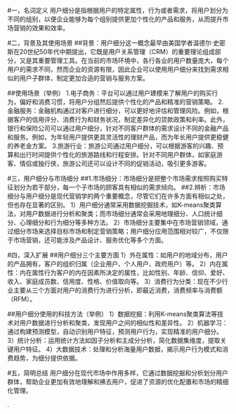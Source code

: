 #一，名词定义
用户细分是指根据用户的特定属性，行为或者需求，将用户划分为不同的组别，以便企业能够为每个组别提供更加个性化的产品和服务，从而提升市场营销的效果和效率。


#二，背景及其使用场景
##背景：用户细分这一概念最早由美国学者温德尔·史密斯在20世纪50年代中期提出，它既是用户关系管理（CRM）的重要理论组成部分，又是其重要管理工具。在当前的市场环境中，各行各业的用户数量庞大，每个用户的需求不同，然而企业的资源有限，因此企业可以使用用户细分来找到需求相似的用户子群体，制定更加合适的营销与服务方案。

##使用场景（举例）
1.电子商务：平台可以通过用户建模来了解用户的购买行为，偏好和消费习惯，将用户分组然后提供个性化的产品和精准的营销策略。
2.金融服务：金融机构通过对客户进行细分，可以更好地评估和管理风险。例如，根据客户的信用评分、消费行为和财务状况，制定差异化的贷款政策和利率。此外，银行和保险公司可以通过用户细分，针对不同客户群体的需求设计不同的金融产品和服务。例如，为年轻用户提供更具灵活性的理财产品，而为年长用户提供更稳健的养老金方案。
3.旅游行业：旅游公司通过用户细分，可以根据游客的兴趣、预算和出行时间提供个性化的旅游路线和行程安排。针对不同用户群体，如家庭游客、情侣或独行侠，旅游公司还可以设计不同的促销活动，吸引更多游客。



#三，用户细分与市场细分
##1.市场细分：市场细分是把整个市场需求按照购买特征划分为若干部分，每一个子市场的顾客具有相似的需求倾向。
##2.辨析：市场细分与用户细分是现代营销学的两个重要概念，尽管它们在许多方面有相似之处，但也存在显著的区别。
1）用户细分通常采用数据挖掘技术，如K-means聚类算法，对用户数据进行分析和聚类；而市场细分通常会采用地理细分、人口统计细分、心理细分和行为细分等多种方法。
2）市场细分主要集中在市场营销领域，通过细分市场来选择目标市场和制定营销策略；用户细分应用范围相对较广，不仅限于市场营销，还可能涉及产品设计、服务优化等多个方面。



#四，深入扩展
##用户细分三个主要方面
1）外在属性：如用户的地域分布，用户的产品拥有，客户的组织归属（企业用户、个人用户、政府用户）等。
2）内在属性：内在属性行为客户的内在因素所决定的属性，比如性别、年龄、信仰、爱好、收入、家庭成员数、信用度、性格、价值取向等。
3）消费行为分类：现在不少行业主要从三个方面对用户的消费行为进行分析，即最近消费，消费频率与消费额（RFM）。

##用户细分使用的科技方法（举例）
1）数据挖掘：利用K-means聚类算法等技术对用户数据进行分析和聚类，发现用户之间的相似性和差异性。
2）机器学习：通过构建预测模型，自动识别用户特征，预测用户行为，实现精准的用户细分。
3）统计分析：运用统计方法如因子分析和主成分分析，简化数据集维度，提取关键用户特征。
4）大数据技术：处理和分析海量用户数据，揭示用户行为模式和消费趋势，为细分提供依据。



#五，简明总结
用户细分在现代市场中作用多样，它通过数据挖掘和分析划分用户群体，帮助企业更加有效地理解和拂去用户，促进了资源的优化配置和市场的精细化管理。










.

